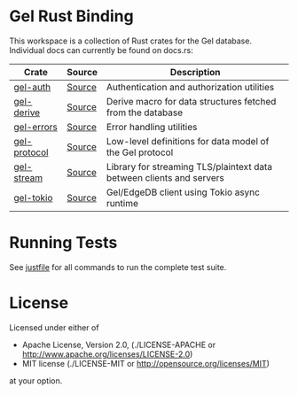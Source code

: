 Gel Rust Binding
===================

This workspace is a collection of Rust crates for the Gel database. Individual
docs can currently be found on docs.rs:

| Crate | Source | Description |
|-------|--------|-------------|
| [gel-auth](https://docs.rs/gel-auth) | [Source](https://github.com/edgedb/edgedb-rust/tree/main/gel-auth) | Authentication and authorization utilities |
| [gel-derive](https://docs.rs/gel-derive) | [Source](https://github.com/edgedb/edgedb-rust/tree/main/gel-derive) | Derive macro for data structures fetched from the database |
| [gel-errors](https://docs.rs/gel-errors) | [Source](https://github.com/edgedb/edgedb-rust/tree/main/gel-errors) | Error handling utilities |
| [gel-protocol](https://docs.rs/gel-protocol) | [Source](https://github.com/edgedb/edgedb-rust/tree/main/gel-protocol) | Low-level definitions for data model of the Gel protocol |
| [gel-stream](https://docs.rs/gel-stream) | [Source](https://github.com/edgedb/edgedb-rust/tree/main/gel-stream) | Library for streaming TLS/plaintext data between clients and servers |
| [gel-tokio](https://docs.rs/gel-tokio) | [Source](https://github.com/edgedb/edgedb-rust/tree/main/gel-tokio) | Gel/EdgeDB client using Tokio async runtime |

Running Tests
=============

See [justfile](./justfile) for all commands to run the complete test suite.

License
=======


Licensed under either of

* Apache License, Version 2.0,
  (./LICENSE-APACHE or http://www.apache.org/licenses/LICENSE-2.0)
* MIT license (./LICENSE-MIT or http://opensource.org/licenses/MIT)

at your option.
